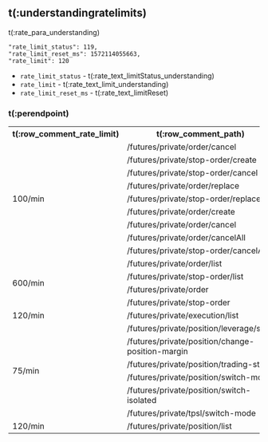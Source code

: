 ## t(:understandingratelimits)
t(:rate_para_understanding)

```
"rate_limit_status": 119,
"rate_limit_reset_ms": 1572114055663,
"rate_limit": 120
```

* `rate_limit_status` - t(:rate_text_limitStatus_understanding)
* `rate_limit` - t(:rate_text_limit_understanding)
* `rate_limit_reset_ms` - t(:rate_text_limitReset)


### t(:perendpoint)
<table class="custom_table">
  <tr>
    <th>t(:row_comment_rate_limit)</th>
    <th>t(:row_comment_path)</th>
    <th>t(:row_comment_consume)</th>
  </tr>
  <tr>
    <td rowspan="10">100/min</td>  
  </tr>
  <tr><td>/futures/private/order/cancel       </td><td>1 / request</td></tr>
  <tr><td>/futures/private/stop-order/create  </td><td>1 / request</td></tr>
  <tr><td>/futures/private/stop-order/cancel  </td><td>1 / request</td></tr>
  <tr><td>/futures/private/order/replace      </td><td>1 / request</td></tr>
  <tr><td>/futures/private/stop-order/replace </td><td>1 / request</td></tr>
  <tr><td>/futures/private/order/create     </td><td>1 / request</td></tr>
  <tr><td>/futures/private/order/cancel     </td><td>1 / request</td></tr>
  <tr><td>/futures/private/order/cancelAll  </td><td>10 / request</td></tr>
  <tr><td>/futures/private/stop-order/cancelAll </td><td>10 / request</td></tr>
  <tr>
    <td rowspan="4">600/min</td>
    <td>/futures/private/order/list </td>
    <td>1 / request</td>
  </tr>
  <tr><td>/futures/private/stop-order/list </td><td>1 / request</td></tr>
  <tr><td>/futures/private/order </td><td>1 / request</td></tr>
  <tr><td>/futures/private/stop-order </td><td>1 / request</td></tr>
  <tr>
    <td>120/min</td>
    <td>/futures/private/execution/list</td>
    <td>1 / request</td>
  </tr>
  <tr>
    <td rowspan="6">75/min</td>
    <td>/futures/private/position/leverage/save </td>
    <td>1 / request</td>
  </tr>
  <tr><td>/futures/private/position/change-position-margin</td><td>1 / request</td></tr>
  <tr><td>/futures/private/position/trading-stop</td><td>1 / request</td></tr>
  <tr><td>/futures/private/position/switch-mode</td><td>1 / request</td></tr>
  <tr><td>/futures/private/position/switch-isolated</td><td>1 / request</td></tr>
  <tr><td>/futures/private/tpsl/switch-mode</td><td>1 / request</td></tr>
  <tr>
    <td rowspan="3">120/min</td>
  </tr>
  <tr><td>/futures/private/position/list</td><td>1 / request</td></tr>
</table>
